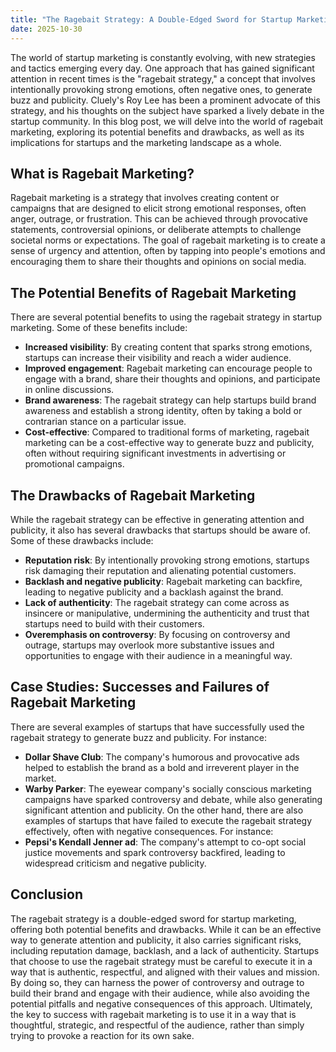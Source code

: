 ```yaml
---
title: "The Ragebait Strategy: A Double-Edged Sword for Startup Marketing"
date: 2025-10-30
---
```


The world of startup marketing is constantly evolving, with new strategies and tactics emerging every day. One approach that has gained significant attention in recent times is the "ragebait strategy," a concept that involves intentionally provoking strong emotions, often negative ones, to generate buzz and publicity. Cluely's Roy Lee has been a prominent advocate of this strategy, and his thoughts on the subject have sparked a lively debate in the startup community. In this blog post, we will delve into the world of ragebait marketing, exploring its potential benefits and drawbacks, as well as its implications for startups and the marketing landscape as a whole.

## What is Ragebait Marketing?
Ragebait marketing is a strategy that involves creating content or campaigns that are designed to elicit strong emotional responses, often anger, outrage, or frustration. This can be achieved through provocative statements, controversial opinions, or deliberate attempts to challenge societal norms or expectations. The goal of ragebait marketing is to create a sense of urgency and attention, often by tapping into people's emotions and encouraging them to share their thoughts and opinions on social media.

## The Potential Benefits of Ragebait Marketing
There are several potential benefits to using the ragebait strategy in startup marketing. Some of these benefits include:
* **Increased visibility**: By creating content that sparks strong emotions, startups can increase their visibility and reach a wider audience.
* **Improved engagement**: Ragebait marketing can encourage people to engage with a brand, share their thoughts and opinions, and participate in online discussions.
* **Brand awareness**: The ragebait strategy can help startups build brand awareness and establish a strong identity, often by taking a bold or contrarian stance on a particular issue.
* **Cost-effective**: Compared to traditional forms of marketing, ragebait marketing can be a cost-effective way to generate buzz and publicity, often without requiring significant investments in advertising or promotional campaigns.

## The Drawbacks of Ragebait Marketing
While the ragebait strategy can be effective in generating attention and publicity, it also has several drawbacks that startups should be aware of. Some of these drawbacks include:
* **Reputation risk**: By intentionally provoking strong emotions, startups risk damaging their reputation and alienating potential customers.
* **Backlash and negative publicity**: Ragebait marketing can backfire, leading to negative publicity and a backlash against the brand.
* **Lack of authenticity**: The ragebait strategy can come across as insincere or manipulative, undermining the authenticity and trust that startups need to build with their customers.
* **Overemphasis on controversy**: By focusing on controversy and outrage, startups may overlook more substantive issues and opportunities to engage with their audience in a meaningful way.

## Case Studies: Successes and Failures of Ragebait Marketing
There are several examples of startups that have successfully used the ragebait strategy to generate buzz and publicity. For instance:
* **Dollar Shave Club**: The company's humorous and provocative ads helped to establish the brand as a bold and irreverent player in the market.
* **Warby Parker**: The eyewear company's socially conscious marketing campaigns have sparked controversy and debate, while also generating significant attention and publicity.
On the other hand, there are also examples of startups that have failed to execute the ragebait strategy effectively, often with negative consequences. For instance:
* **Pepsi's Kendall Jenner ad**: The company's attempt to co-opt social justice movements and spark controversy backfired, leading to widespread criticism and negative publicity.

## Conclusion
The ragebait strategy is a double-edged sword for startup marketing, offering both potential benefits and drawbacks. While it can be an effective way to generate attention and publicity, it also carries significant risks, including reputation damage, backlash, and a lack of authenticity. Startups that choose to use the ragebait strategy must be careful to execute it in a way that is authentic, respectful, and aligned with their values and mission. By doing so, they can harness the power of controversy and outrage to build their brand and engage with their audience, while also avoiding the potential pitfalls and negative consequences of this approach. Ultimately, the key to success with ragebait marketing is to use it in a way that is thoughtful, strategic, and respectful of the audience, rather than simply trying to provoke a reaction for its own sake.

